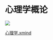 # 心理学概论

![](https://qhdtc.oss-cn-chengdu.aliyuncs.com/obsidian/心理学_-XWQ6paCJb.png)

[心理学.xmind](心理学_IRUzCtyBid.xmind)
